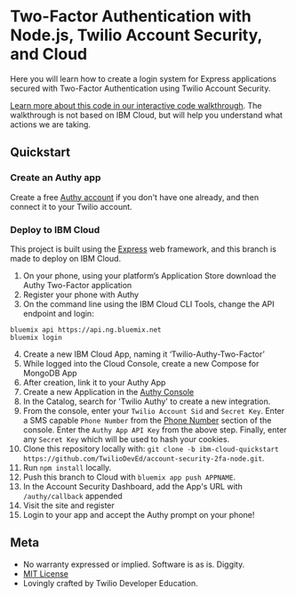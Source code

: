 # Two-Factor Authentication with Node.js, Twilio Account Security, and Cloud

Here you will learn how to create a login system for Express applications secured with Two-Factor Authentication using Twilio Account Security.

[Learn more about this code in our interactive code walkthrough](https://www.twilio.com/docs/howto/walkthrough/two-factor-authentication/node/express).  The walkthrough is not based on IBM Cloud, but will help you understand what actions we are taking.

## Quickstart

### Create an Authy app

Create a free [Authy account](https://www.authy.com/developers/) if you don't
have one already, and then connect it to your Twilio account.

### Deploy to IBM Cloud

This project is built using the [Express](http://expressjs.com/) web framework, and this branch is made to deploy on IBM Cloud.

1. On your phone, using your platform’s Application Store download the Authy Two-Factor application
2. Register your phone with Authy
3. On the command line using the IBM Cloud CLI Tools, change the API endpoint and login:
```
bluemix api https://api.ng.bluemix.net
bluemix login
```
4. Create a new IBM Cloud App, naming it ‘Twilio-Authy-Two-Factor’
5. While logged into the Cloud Console, create a new Compose for MongoDB App
6. After creation, link it to your Authy App
7. Create a new Application in the [Authy Console](https://www.twilio.com/console/authy/)
8. In the Catalog, search for 'Twilio Authy' to create a new integration.
9. From the console, enter your `Twilio Account Sid` and `Secret Key`.  Enter a SMS capable `Phone Number` from the [Phone Number](https://www.twilio.com/console/phone-numbers) section of the console.  Enter the `Authy App API Key` from the above step.  Finally, enter any `Secret Key` which will be used to hash your cookies.
10. Clone this repository locally with:
`git clone -b ibm-cloud-quickstart https://github.com/TwilioDevEd/account-security-2fa-node.git`.
11. Run `npm install` locally.
10. Push this branch to Cloud with `bluemix app push APPNAME`.
11. In the Account Security Dashboard, add the App's URL with `/authy/callback` appended
12. Visit the site and register
13. Login to your app and accept the Authy prompt on your phone!

## Meta

* No warranty expressed or implied. Software is as is. Diggity.
* [MIT License](http://www.opensource.org/licenses/mit-license.html)
* Lovingly crafted by Twilio Developer Education.
